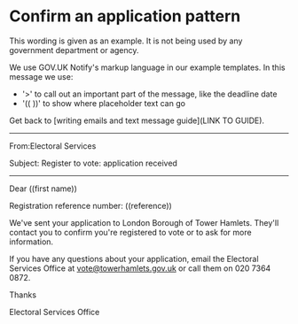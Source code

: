 # Confirm an application pattern

This wording is given as an example. It is not being used by any government department or agency.

We use GOV.UK Notify's markup language in our example templates. In this message we use:

- '>' to call out an important part of the message, like the deadline date
- '(( ))' to show where placeholder text can go

Get back to [writing emails and text message guide](LINK TO GUIDE).

***
From:Electoral Services

Subject: Register to vote: application received 

***

Dear ((first name))

Registration reference number: ((reference))

We've sent your application to London Borough of Tower Hamlets. They'll contact you to confirm you're registered to vote or to ask for more information.

If you have any questions about your application, email the Electoral Services Office at vote@towerhamlets.gov.uk or call them on 020 7364 0872.

Thanks

Electoral Services Office
